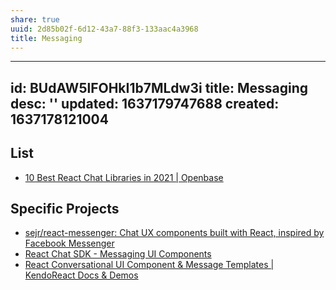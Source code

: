 ```yaml
---
share: true
uuid: 2d85b02f-6d12-43a7-88f3-133aac4a3968
title: Messaging
---
```

---
id: BUdAW5lFOHkI1b7MLdw3i
title: Messaging
desc: ''
updated: 1637179747688
created: 1637178121004
---

## List

* [10 Best React Chat Libraries in 2021 | Openbase](https://openbase.com/categories/js/best-react-chat-libraries)

## Specific Projects

* [sejr/react-messenger: Chat UX components built with React, inspired by Facebook Messenger](https://github.com/sejr/react-messenger)
* [React Chat SDK - Messaging UI Components](https://getstream.io/chat/sdk/react/)
* [React Conversational UI Component & Message Templates | KendoReact Docs & Demos](https://www.telerik.com/kendo-react-ui/components/conversationalui/message-templates/)